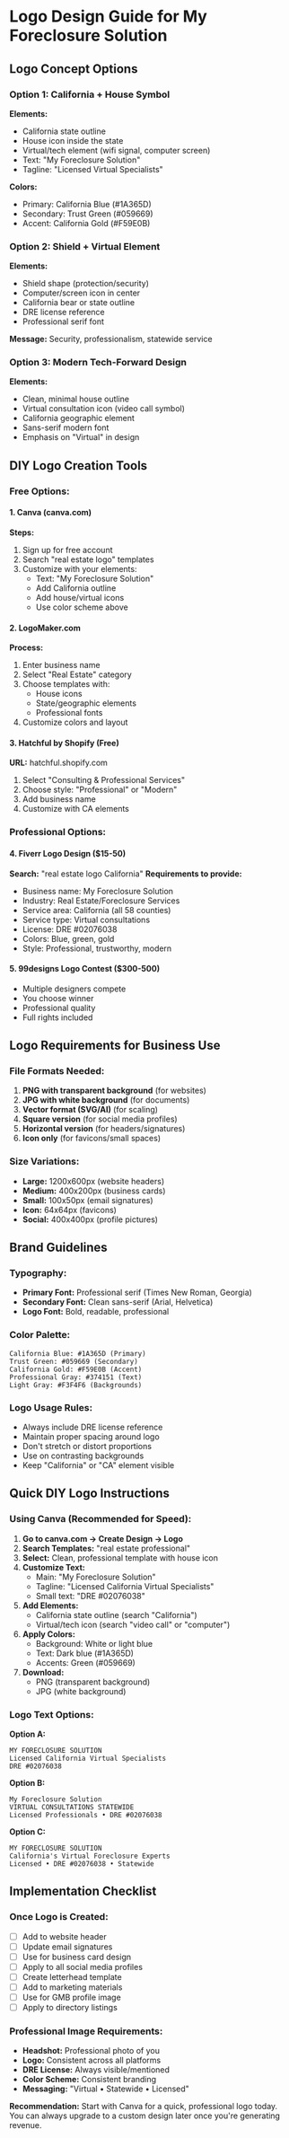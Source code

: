 # Logo Design Guide for My Foreclosure Solution

## Logo Concept Options

### Option 1: California + House Symbol
**Elements:**
- California state outline
- House icon inside the state
- Virtual/tech element (wifi signal, computer screen)
- Text: "My Foreclosure Solution"
- Tagline: "Licensed Virtual Specialists"

**Colors:**
- Primary: California Blue (#1A365D)
- Secondary: Trust Green (#059669) 
- Accent: California Gold (#F59E0B)

### Option 2: Shield + Virtual Element
**Elements:**
- Shield shape (protection/security)
- Computer/screen icon in center
- California bear or state outline
- DRE license reference
- Professional serif font

**Message:** Security, professionalism, statewide service

### Option 3: Modern Tech-Forward Design
**Elements:**
- Clean, minimal house outline
- Virtual consultation icon (video call symbol)
- California geographic element
- Sans-serif modern font
- Emphasis on "Virtual" in design

## DIY Logo Creation Tools

### Free Options:

#### 1. Canva (canva.com)
**Steps:**
1. Sign up for free account
2. Search "real estate logo" templates
3. Customize with your elements:
   - Text: "My Foreclosure Solution"
   - Add California outline
   - Add house/virtual icons
   - Use color scheme above

#### 2. LogoMaker.com
**Process:**
1. Enter business name
2. Select "Real Estate" category  
3. Choose templates with:
   - House icons
   - State/geographic elements
   - Professional fonts
4. Customize colors and layout

#### 3. Hatchful by Shopify (Free)
**URL:** hatchful.shopify.com
1. Select "Consulting & Professional Services"
2. Choose style: "Professional" or "Modern"
3. Add business name
4. Customize with CA elements

### Professional Options:

#### 4. Fiverr Logo Design ($15-50)
**Search:** "real estate logo California"
**Requirements to provide:**
- Business name: My Foreclosure Solution
- Industry: Real Estate/Foreclosure Services
- Service area: California (all 58 counties)
- Service type: Virtual consultations
- License: DRE #02076038
- Colors: Blue, green, gold
- Style: Professional, trustworthy, modern

#### 5. 99designs Logo Contest ($300-500)
- Multiple designers compete
- You choose winner
- Professional quality
- Full rights included

## Logo Requirements for Business Use

### File Formats Needed:
1. **PNG with transparent background** (for websites)
2. **JPG with white background** (for documents)
3. **Vector format (SVG/AI)** (for scaling)
4. **Square version** (for social media profiles)
5. **Horizontal version** (for headers/signatures)
6. **Icon only** (for favicons/small spaces)

### Size Variations:
- **Large:** 1200x600px (website headers)
- **Medium:** 400x200px (business cards)
- **Small:** 100x50px (email signatures)
- **Icon:** 64x64px (favicons)
- **Social:** 400x400px (profile pictures)

## Brand Guidelines

### Typography:
- **Primary Font:** Professional serif (Times New Roman, Georgia)
- **Secondary Font:** Clean sans-serif (Arial, Helvetica)
- **Logo Font:** Bold, readable, professional

### Color Palette:
```
California Blue: #1A365D (Primary)
Trust Green: #059669 (Secondary)  
California Gold: #F59E0B (Accent)
Professional Gray: #374151 (Text)
Light Gray: #F3F4F6 (Backgrounds)
```

### Logo Usage Rules:
- Always include DRE license reference
- Maintain proper spacing around logo
- Don't stretch or distort proportions
- Use on contrasting backgrounds
- Keep "California" or "CA" element visible

## Quick DIY Logo Instructions

### Using Canva (Recommended for Speed):

1. **Go to canva.com → Create Design → Logo**
2. **Search Templates:** "real estate professional"
3. **Select:** Clean, professional template with house icon
4. **Customize Text:**
   - Main: "My Foreclosure Solution"
   - Tagline: "Licensed California Virtual Specialists"
   - Small text: "DRE #02076038"
5. **Add Elements:**
   - California state outline (search "California")
   - Virtual/tech icon (search "video call" or "computer")
6. **Apply Colors:**
   - Background: White or light blue
   - Text: Dark blue (#1A365D)
   - Accents: Green (#059669)
7. **Download:**
   - PNG (transparent background)
   - JPG (white background)

### Logo Text Options:

**Option A:**
```
MY FORECLOSURE SOLUTION
Licensed California Virtual Specialists
DRE #02076038
```

**Option B:**
```
My Foreclosure Solution
VIRTUAL CONSULTATIONS STATEWIDE
Licensed Professionals • DRE #02076038
```

**Option C:**
```
MY FORECLOSURE SOLUTION
California's Virtual Foreclosure Experts
Licensed • DRE #02076038 • Statewide
```

## Implementation Checklist

### Once Logo is Created:
- [ ] Add to website header
- [ ] Update email signatures
- [ ] Use for business card design
- [ ] Apply to all social media profiles
- [ ] Create letterhead template
- [ ] Add to marketing materials
- [ ] Use for GMB profile image
- [ ] Apply to directory listings

### Professional Image Requirements:
- **Headshot:** Professional photo of you
- **Logo:** Consistent across all platforms
- **DRE License:** Always visible/mentioned
- **Color Scheme:** Consistent branding
- **Messaging:** "Virtual • Statewide • Licensed"

**Recommendation:** Start with Canva for a quick, professional logo today. You can always upgrade to a custom design later once you're generating revenue.